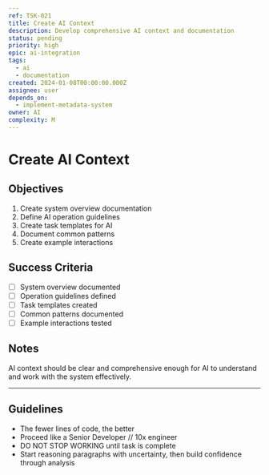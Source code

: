 ```yaml
---
ref: TSK-021
title: Create AI Context
description: Develop comprehensive AI context and documentation
status: pending
priority: high
epic: ai-integration
tags:
  - ai
  - documentation
created: 2024-01-08T00:00:00.000Z
assignee: user
depends_on:
  - implement-metadata-system
owner: AI
complexity: M
---
```


# Create AI Context

## Objectives

1. Create system overview documentation
2. Define AI operation guidelines
3. Create task templates for AI
4. Document common patterns
5. Create example interactions

## Success Criteria

- [ ] System overview documented
- [ ] Operation guidelines defined
- [ ] Task templates created
- [ ] Common patterns documented
- [ ] Example interactions tested

## Notes

AI context should be clear and comprehensive enough for AI to understand and work with the system effectively.

---

## Guidelines

- The fewer lines of code, the better
- Proceed like a Senior Developer // 10x engineer
- DO NOT STOP WORKING until task is complete
- Start reasoning paragraphs with uncertainty, then build confidence through analysis
